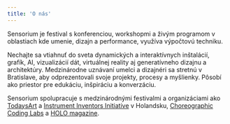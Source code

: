 ```yaml
---
title: 'O nás'
---
```


Sensorium je festival s konferenciou, workshopmi a živým programom v oblastiach kde umenie, dizajn a performance, využíva výpočtovú techniku.

Nechajte sa vtiahnuť do sveta dynamických a interaktívnych inštalácií, grafík, AI, vizualizácií dát, virtuálnej reality aj generatívneho dizajnu a architektúry. Medzinárodne uznávaní umelci a dizajnéri sa stretnú v Bratislave, aby odprezentovali svoje projekty, procesy a myšlienky. Pôsobí ako priestor pre edukáciu, inšpiráciu a konverzáciu.

Sensorium spolupracuje s medzinárodnými festivalmi a organizáciami ako [TodaysArt](http://todaysart.nl/) a [Instrument Inventors Initiative](https://instrumentinventors.org) v Holandsku, [Choreographic Coding Labs](http://choreographiccoding.org) a [HOLO magazine](http://holo-magazine.com). 


<!-- [čítaj viac](/about) -->